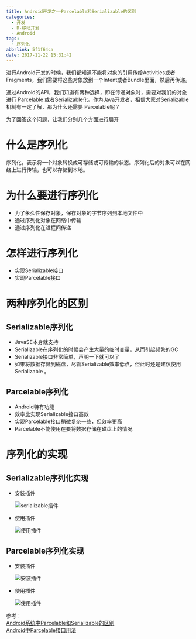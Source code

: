 ```yaml
---
title: Android开发之——Parcelable和Serializable的区别
categories:
  - 开发
  - D-移动开发
  - Android
tags:
  - 序列化
abbrlink: 5f1f64ca
date: 2017-11-22 15:31:42
---
```


进行Android开发的时候，我们都知道不能将对象的引用传给Activities或者Fragments，我们需要将这些对象放到一个Intent或者Bundle里面，然后再传递。 
 
通过Android的API，我们知道有两种选择，即在传递对象时，需要对我们的对象进行 Parcelable 或者Serializable化。作为Java开发者，相信大家对Serializable 机制有一定了解，那为什么还需要 Parcelable呢？  

为了回答这个问题，让我们分别几个方面进行展开 
<!--more-->
# 什么是序列化  

序列化，表示将一个对象转换成可存储或可传输的状态。序列化后的对象可以在网络上进行传输，也可以存储到本地。  

# 为什么要进行序列化  
- 为了永久性保存对象，保存对象的字节序列到本地文件中
- 通过序列化对象在网络中传输
- 通过序列化在进程间传递

# 怎样进行序列化
- 实现Serializable接口
- 实现Parcelable接口

# 两种序列化的区别

## Serializable序列化
- JavaSE本身就支持
- Serializable在序列化的时候会产生大量的临时变量，从而引起频繁的GC 
- Serializable接口非常简单，声明一下就可以了
- 如果将数据存储到磁盘，尽管Serializable效率低点，但此时还是建议使用Serializable 。

## Parcelable序列化
- Android特有功能
- 效率比实现Serializable接口高效 
- 实现Parcelable接口稍微复杂一些，但效率更高
- Parcelable不能使用在要将数据存储在磁盘上的情况  

# 序列化的实现

##  Serializable序列化实现
- 安装插件  

	![serializable插件][3]
- 使用插件  

	![使用插件][4]




## Parcelable序列化实现  

- 安装插件 

	![安装插件][1]

- 使用插件 

	![使用插件][2]

参考：  
[Android系统中Parcelable和Serializable的区别][5]  
[Android中Parcelable接口用法][6]



[1]: https://cdn.jsdelivr.net/gh/PGzxc/CDN@master/blog-image/parcelable-plug.png
[2]: https://cdn.jsdelivr.net/gh/PGzxc/CDN@master/blog-image/parcelable-use.gif
[3]: https://cdn.jsdelivr.net/gh/PGzxc/CDN@master/blog-image/serialize-plug.png
[4]: https://cdn.jsdelivr.net/gh/PGzxc/CDN@master/blog-image/serializeable-use.gif
[5]: http://www.jcodecraeer.com/a/anzhuokaifa/androidkaifa/2015/0204/2410.html  
[6]: http://www.cnblogs.com/renqingping/archive/2012/10/25/Parcelable.html




